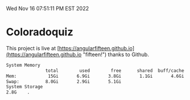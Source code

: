 Wed Nov 16 07:51:11 PM EST 2022

# Coloradoquiz


This project is live at [https://angularfifteen.github.io](https://angularfifteen.github.io "fifteen!") thanks to Github.

```bash
System Memory
               total        used        free      shared  buff/cache   available
Mem:            15Gi       6.9Gi       3.8Gi       1.1Gi       4.6Gi       6.7Gi
Swap:          8.0Gi       2.9Gi       5.1Gi
System Storage
2.8G	.
```
```bash
